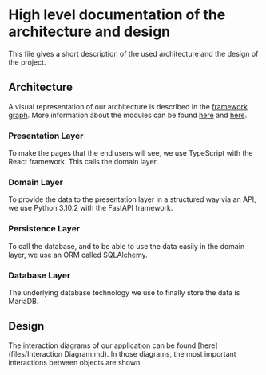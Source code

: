 # High level documentation of the architecture and design

This file gives a short description of the used architecture and the design of the project.

## Architecture
A visual representation of our architecture is described in the [framework graph](files/framework_graph/frameworkgraph.png). More information about the modules can be found [here](files/module_overview_backend.md) and [here](files/module_overview_frontend.md).

### Presentation Layer

To make the pages that the end users will see, we use TypeScript with the React framework. This calls the domain layer.

### Domain Layer

To provide the data to the presentation layer in a structured way via an API, we use Python 3.10.2 with the FastAPI framework.

### Persistence Layer

To call the database, and to be able to use the data easily in the domain layer, we use an ORM called SQLAlchemy.

### Database Layer

The underlying database technology we use to finally store the data is MariaDB.

## Design
The interaction diagrams of our application can be found [here](files/Interaction Diagram.md).
In those diagrams, the most important interactions between objects are shown.
